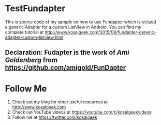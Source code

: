 # TestFundapter
This is source code of my sample on how to use Fundapter which is utilized a generic Adapter for a custom ListView in Android. You can find my complete tutorial at http://www.kosalgeek.com/2015/09/fundapter-generic-adapter-custom-listview.html

## Declaration: Fudapter is the work of *Ami Goldenberg* from https://github.com/amigold/FunDapter

# Follow Me
1. Check out my blog for other useful resources at http://www.kosalgeek.com
2. Check out YouTube videos at https://youtube.com/c/kosalgeekvideos
3. Follow me at https://twitter.com/kosalgeek
